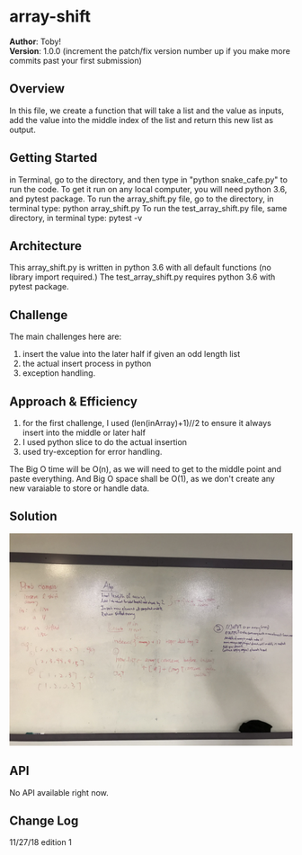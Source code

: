 # array-shift


**Author**: Toby!  
**Version**: 1.0.0 (increment the patch/fix version number up if you make more commits past your first submission)

## Overview
<!-- Provide a high level overview of what this application is and why you are building it, beyond the fact that it's an assignment for a Code Fellows 401 class. (i.e. What's your problem domain?) -->

In this file, we create a function that will take a list and the value as inputs, add the value into the middle index of the list 
and return this new list as output.  


## Getting Started
<!-- What are the steps that a user must take in order to build this app on their own machine and get it running? -->
in Terminal, go to the directory, and then type in "python snake_cafe.py" to run the code.
To get it run on any local computer, you will need python 3.6, and pytest package.
To run the array_shift.py file, go to the directory, in terminal type: python array_shift.py
To run the test_array_shift.py file, same directory, in terminal type: pytest -v


## Architecture
<!-- Provide a detailed description of the application design. What technologies (languages, libraries, etc) you're using, and any other relevant design information. This is also an area which you can include any visuals; flow charts, example usage gifs, screen captures, etc.-->
This array_shift.py is written in python 3.6 with all default functions (no library import required.)
The test_array_shift.py requires python 3.6 with pytest package.

## Challenge
<!-- Description of the challenge -->
The main challenges here are:
1. insert the value into the later half if given an odd length list
2. the actual insert process in python
3. exception handling.


## Approach & Efficiency
<!-- What approach did you take? Why? What is the Big O space/time for this approach? -->
1. for the first challenge, I used (len(inArray)+1)//2 to ensure it always insert into the middle or later half
2. I used python slice to do the actual insertion
3. used try-exception for error handling.

The Big O time will be O(n), as we will need to get to the middle point and paste everything. 
And Big O space shall be O(1), as we don't create any new varaiable to store or handle data.


## Solution
<!-- Embedded whiteboard image -->
![White_Board](https://github.com/tobyatgithub/data_structure_and_algorithms/blob/array_shift/assets/array_shift.jpg)


## API
<!-- Provide detailed instructions for your applications usage. This should include any methods or endpoints available to the user/client/developer. Each section should be formatted to provide clear syntax for usage, example calls including input data requirements and options, and example responses or return values. -->
No API available right now.

## Change Log
11/27/18 edition 1
